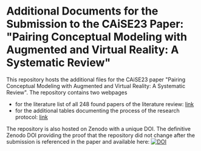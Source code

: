 
# Additional Documents for the Submission to the CAiSE23 Paper: "Pairing Conceptual Modeling with Augmented and Virtual Reality: A Systematic Review"

This repository hosts the additional files for the CAiSE23 paper "Pairing Conceptual Modeling with Augmented and Virtual Reality: A Systematic Review". 
The repository contains two webpages 
- for the literature list of all 248 found papers of the literature review: [link](https://fabian-muff.github.io/Pairing-Conceptual-Modeling-with-Augmented-and-Virtual-Reality-A-Systematic-Review/)
- for the additional tables documenting the process of the research protocol: [link](https://fabian-muff.github.io/Pairing-Conceptual-Modeling-with-Augmented-and-Virtual-Reality-A-Systematic-Review/additional_tables.html)

The repository is also hosted on Zenodo with a unique DOI. The definitive Zenodo DOI providing the proof that the repository did not change after the submission is referenced in the paper and available here: [![DOI](https://zenodo.org/badge/560897126.svg)](https://zenodo.org/badge/latestdoi/560897126)

